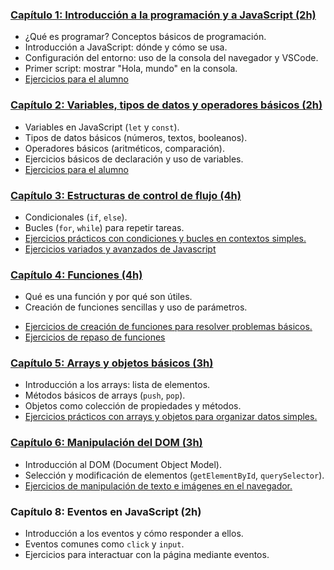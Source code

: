 ### [**Capítulo 1: Introducción a la programación y a JavaScript (2h)**](./01-Introduccion/readme.md)

- ¿Qué es programar? Conceptos básicos de programación.
- Introducción a JavaScript: dónde y cómo se usa.
- Configuración del entorno: uso de la consola del navegador y VSCode.
- Primer script: mostrar "Hola, mundo" en la consola.
- [Ejercicios para el alumno](./01-Introduccion/ejercicios.md)

### [**Capítulo 2: Variables, tipos de datos y operadores básicos (2h)**](./02-Variables/readme.md)

- Variables en JavaScript (`let` y `const`).
- Tipos de datos básicos (números, textos, booleanos).
- Operadores básicos (aritméticos, comparación).
- Ejercicios básicos de declaración y uso de variables.
- [Ejercicios para el alumno](./02-Variables/ejercicios.md)

### [**Capítulo 3: Estructuras de control de flujo (4h)**](./03-EstructurasDeControl/readme.md)

- Condicionales (`if`, `else`).
- Bucles (`for`, `while`) para repetir tareas.
- [Ejercicios prácticos con condiciones y bucles en contextos simples.](./03-EstructurasDeControl/ejercicios.md)
- [Ejercicios variados y avanzados de Javascript](./03-EstructurasDeControl/practica.md)

### [**Capítulo 4: Funciones (4h)**](./04-Funciones/readme.md)

- Qué es una función y por qué son útiles.
- Creación de funciones sencillas y uso de parámetros.
<!--
- Funciones flecha (`=>`) para simplificar código.-->
- [Ejercicios de creación de funciones para resolver problemas básicos.](./04-Funciones/ejercicios.md)
- [Ejercicios de repaso de funciones](./04-Funciones/ejerciciosrepaso.md)

### [**Capítulo 5: Arrays y objetos básicos (3h)**](./05-Arrays/readme.md)

- Introducción a los arrays: lista de elementos.
- Métodos básicos de arrays (`push`, `pop`).
- Objetos como colección de propiedades y métodos.
- [Ejercicios prácticos con arrays y objetos para organizar datos simples.](./05-Arrays/ejercicios.md)
<!--

### **Capítulo 6: Objetos en Javascript (3h)**

- Introducción a los objetos: colección de propiedades y métodos.
- Métodos básicos de los objetos (`Object.keys`, `Object.values`, `Object.entries`).
- Ejercicios prácticos con objetos para organizar datos complejos.-->

### [**Capítulo 6: Manipulación del DOM (3h)**](./06-DOM/readme.md)

- Introducción al DOM (Document Object Model).
- Selección y modificación de elementos (`getElementById`, `querySelector`).
- [Ejercicios de manipulación de texto e imágenes en el navegador.](./06-DOM/ejercicios.md)

### **Capítulo 8: Eventos en JavaScript (2h)**

- Introducción a los eventos y cómo responder a ellos.
- Eventos comunes como `click` y `input`.
- Ejercicios para interactuar con la página mediante eventos.
